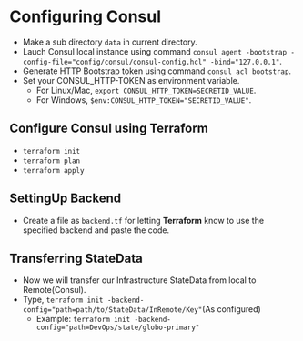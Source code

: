 # Configuring Consul
- Make a sub directory `data` in current directory.
- Lauch Consul local instance using command `consul agent -bootstrap -config-file="config/consul/consul-config.hcl" -bind="127.0.0.1"`.
- Generate HTTP Bootstrap token using command `consul acl bootstrap`.
- Set your CONSUL_HTTP-TOKEN as environment variable.
  - For Linux/Mac, `export CONSUL_HTTP_TOKEN=SECRETID_VALUE`.
  - For Windows, `$env:CONSUL_HTTP_TOKEN="SECRETID_VALUE"`.

## Configure Consul using Terraform
- `terraform init`
- `terraform plan`
- `terraform apply`

## SettingUp Backend
- Create a file as `backend.tf` for letting **Terraform** know to use the specified backend and paste the code.

## Transferring StateData
- Now we will transfer our Infrastructure StateData from local to Remote(Consul).
- Type, `terraform init -backend-config="path=path/to/StateData/InRemote/Key"`(As configured)
  - Example: `terraform init -backend-config="path=DevOps/state/globo-primary"` 
